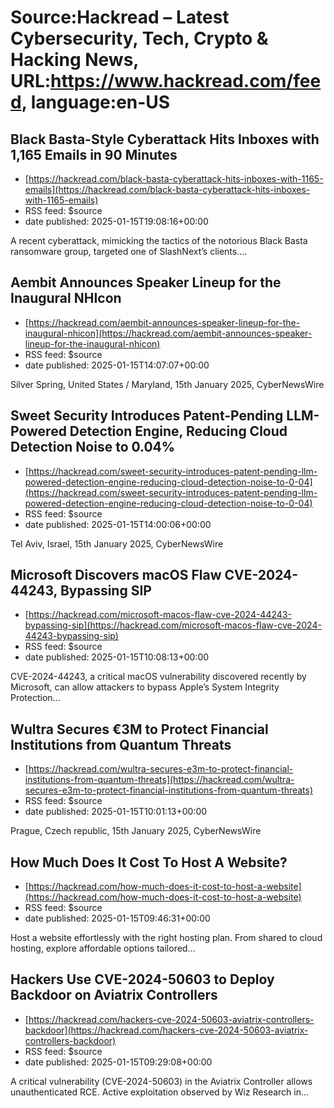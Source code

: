 # Source:Hackread – Latest Cybersecurity, Tech, Crypto & Hacking News, URL:https://www.hackread.com/feed, language:en-US

## Black Basta-Style Cyberattack Hits Inboxes with 1,165 Emails in 90 Minutes
 - [https://hackread.com/black-basta-cyberattack-hits-inboxes-with-1165-emails](https://hackread.com/black-basta-cyberattack-hits-inboxes-with-1165-emails)
 - RSS feed: $source
 - date published: 2025-01-15T19:08:16+00:00

A recent cyberattack, mimicking the tactics of the notorious Black Basta ransomware group, targeted one of SlashNext&#8217;s clients.&#8230;

## Aembit Announces Speaker Lineup for the Inaugural NHIcon
 - [https://hackread.com/aembit-announces-speaker-lineup-for-the-inaugural-nhicon](https://hackread.com/aembit-announces-speaker-lineup-for-the-inaugural-nhicon)
 - RSS feed: $source
 - date published: 2025-01-15T14:07:07+00:00

Silver Spring, United States / Maryland, 15th January 2025, CyberNewsWire

## Sweet Security Introduces Patent-Pending LLM-Powered Detection Engine, Reducing Cloud Detection Noise to 0.04%
 - [https://hackread.com/sweet-security-introduces-patent-pending-llm-powered-detection-engine-reducing-cloud-detection-noise-to-0-04](https://hackread.com/sweet-security-introduces-patent-pending-llm-powered-detection-engine-reducing-cloud-detection-noise-to-0-04)
 - RSS feed: $source
 - date published: 2025-01-15T14:00:06+00:00

Tel Aviv, Israel, 15th January 2025, CyberNewsWire

## Microsoft Discovers macOS Flaw CVE-2024-44243, Bypassing SIP
 - [https://hackread.com/microsoft-macos-flaw-cve-2024-44243-bypassing-sip](https://hackread.com/microsoft-macos-flaw-cve-2024-44243-bypassing-sip)
 - RSS feed: $source
 - date published: 2025-01-15T10:08:13+00:00

CVE-2024-44243, a critical macOS vulnerability discovered recently by Microsoft, can allow attackers to bypass Apple&#8217;s System Integrity Protection&#8230;

## Wultra Secures €3M to Protect Financial Institutions from Quantum Threats
 - [https://hackread.com/wultra-secures-e3m-to-protect-financial-institutions-from-quantum-threats](https://hackread.com/wultra-secures-e3m-to-protect-financial-institutions-from-quantum-threats)
 - RSS feed: $source
 - date published: 2025-01-15T10:01:13+00:00

Prague, Czech republic, 15th January 2025, CyberNewsWire

## How Much Does It Cost To Host A Website?
 - [https://hackread.com/how-much-does-it-cost-to-host-a-website](https://hackread.com/how-much-does-it-cost-to-host-a-website)
 - RSS feed: $source
 - date published: 2025-01-15T09:46:31+00:00

Host a website effortlessly with the right hosting plan. From shared to cloud hosting, explore affordable options tailored&#8230;

## Hackers Use CVE-2024-50603 to Deploy Backdoor on Aviatrix Controllers
 - [https://hackread.com/hackers-cve-2024-50603-aviatrix-controllers-backdoor](https://hackread.com/hackers-cve-2024-50603-aviatrix-controllers-backdoor)
 - RSS feed: $source
 - date published: 2025-01-15T09:29:08+00:00

A critical vulnerability (CVE-2024-50603) in the Aviatrix Controller allows unauthenticated RCE. Active exploitation observed by Wiz Research in&#8230;

